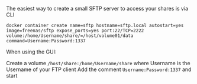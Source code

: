 The easiest way to create a small SFTP server to access your shares is via CLI

```
docker container create name=sftp hostname=sftp.local autostart=yes image=freenas/sftp expose_ports=yes port:22/TCP=2222  volume:/home/Username/share/=/host/volume01/data command=Username:Password:1337
```

When using the GUI:

Create a volume  ```/host/share:/home/Username/share```  where Username is the Username of your FTP client
Add the comment  ```Username:Password:1337``` and start

